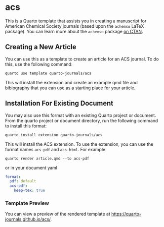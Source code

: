 # acs

This is a Quarto template that assists you in creating a manuscript for American Chemical Society journals (based upon the `achemso` LaTeX package). You can learn more about the `achemso` package [on CTAN](https://www.ctan.org/tex-archive/macros/latex/contrib/achemso).

## Creating a New Article

You can use this as a template to create an article for an ACS journal. To do this, use the following command:

```quarto use template quarto-journals/acs```

This will install the extension and create an example qmd file and bibiography that you can use as a starting place for your article.


## Installation For Existing Document

You may also use this format with an existing Quarto project or document. From the quarto project or document directory, run the following command to install this format:

```quarto install extension quarto-journals/acs```

This will install the ACS extension. To use the extension, you can use the format names `acs-pdf` and `acs-html`. For example:

```quarto render article.qmd --to acs-pdf```

or in your document yaml

```yaml
format:
  pdf: default
  acs-pdf:
    keep-tex: true    
```

### Template Preview

You can view a preview of the rendered template at <https://quarto-journals.github.io/acs/>. 





